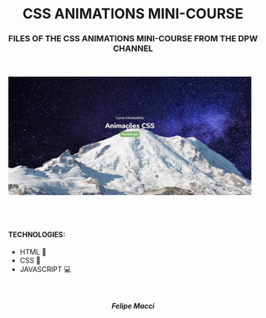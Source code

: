 <h1 align="center">CSS ANIMATIONS MINI-COURSE</h1>
<h3 align="center">FILES OF THE CSS ANIMATIONS MINI-COURSE FROM THE DPW CHANNEL</h3>

<br/>

<p align="center">
    <img width="800px" src="./.github/demo.png" alt="Demo Image">
</p>

<br />

<br />

#### TECHNOLOGIES:
- HTML 📄
- CSS 🎨
- JAVASCRIPT 💻

<br />

<h5 align="center">Felipe Macci</